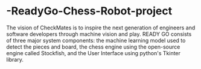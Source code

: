 # -ReadyGo-Chess-Robot-project
The vision of CheckMates is to inspire the next generation of engineers and software developers through machine vision and play. READY GO consists of three major system components:  the machine learning model used to detect the pieces and board, the chess engine using the open-source engine called Stockfish, and the User Interface using python's Tkinter library.
